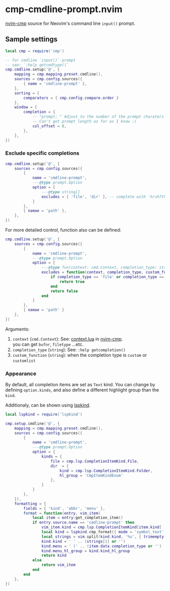 # cmp-cmdline-prompt.nvim
[nvim-cmp] source for Neovim's command line `input()` prompt.

## Sample settings

```lua
local cmp = require('cmp')

-- for cmdline `input()` prompt
-- see: `:help getcmdtype()`
cmp.cmdline.setup('@', {
    mapping = cmp.mapping.preset.cmdline(),
    sources = cmp.config.sources({
        { name = 'cmdline-prompt' },
    },
    sorting = {
        comparators = { cmp.config.compare.order }
    },
    window = {
        completion = {
            -- "prompt: " Adjust to the number of the prompt charaters 
            -- Can't get prompt length as far as I know :(
            col_offset = 8,
        },
    },
})
```

### Exclude specific completions

```lua
cmp.cmdline.setup('@', {
    sources = cmp.config.sources({
        {
            name = 'cmdline-prompt',
            ---@type prompt.Option
            option = {
                ---@type string[]
                excludes = { 'file', 'dir' }, -- complete with 'hrsh7th/cmp-path' instead of 'cmdline-prompt'
            }
        },
        { namae = 'path' },
    },
})
```

For more detailed control, function also can be defined:
```lua
cmp.cmdline.setup('@', {
    sources = cmp.config.sources({
        {
            name = 'cmdline-prompt',
            ---@type prompt.Option
            option = {
                ---@type fun(context: cmd.Context, completion_type: string, custom_function: string)
                excludes = function(context, completion_type, custom_function)
                    if completion_type == 'file' or completion_type == 'dir' then
                        return true
                    end
                    return false
                end
            }
        },
        { namae = 'path' }
    },
})
```

Arguments:
1. `context` (`cmd.Context`): See: [context.lua](https://github.com/hrsh7th/nvim-cmp/blob/main/lua/cmp/context.lua) in [nvim-cmp].  
   you can get `bufnr`, `filetype` ...etc.
2. `completion_type` (`string`): See: `:help getcompletion()`
3. `custom_function` (`string`): when the completion type is `custom` or `customlist`

### Appearance

By default, all completion items are set as `Text` kind.
You can change by defining `option.kinds`, and also define a different highlight group than the `kind`.

Additionaly, can be shown using [lspkind].

```lua
local lspkind = require('lspkind')

cmp.setup.cmdline('@', {
    mapping = cmp.mapping.preset.cmdline(),
    sources = cmp.config.sources({
        {
            name = 'cmdline-prompt',
            ---@type prompt.Option
            option = {
                kinds = {
                    file = cmp.lsp.CompletionItemKind.File,
                    dir  = {
                        kind = cmp.lsp.CompletionItemKind.Folder,
                        hl_group = 'CmpItemKindEnum'
                    },
                }
            }
        },
    }),
    formatting = {
        fields = { 'kind', 'abbr', 'menu' },
        format = function(entry, vim_item)
            local item = entry:get_completion_item()
            if entry.source.name == 'cmdline-prompt' then
                vim_item.kind = cmp.lsp.CompletionItemKind[item.kind]
                local kind = lspkind.cmp_format({ mode = 'symbol_text' })(entry, vim_item)
                local strings = vim.split(kind.kind, '%s', { trimempty = true })
                kind.kind = ' ' .. (strings[1] or '')
                kind.menu = ' (' .. (item.data.completion_type or '') .. ')'
                kind.menu_hl_group = kind.kind_hl_group
                return kind
            else
                return vim_item
            end
        end
    },
})
```


[nvim-cmp]: https://github.com/hrsh7th/nvim-cmp "hrsh7th/nvim-cmp: A completion plugin for neovim coded in Lua."
[lspkind]: https://github.com/onsails/lspkind.nvim "onsails/lspkind.nvim: vscode-like pictograms for neovim lsp completion items"
